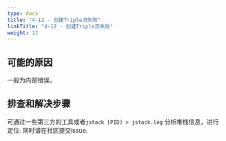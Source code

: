 ```yaml
---
type: docs
title: "4-12 - 创建Triple流失败"
linkTitle: "4-12 - 创建Triple流失败"
weight: 12
---
```


## 可能的原因

一般为内部错误。

## 排查和解决步骤

可通过一些第三方的工具或者`jstack [PID] > jstack.log` 分析堆栈信息，进行定位.
同时请在社区提交issue.

<p style="margin-top: 3rem;"> </p>